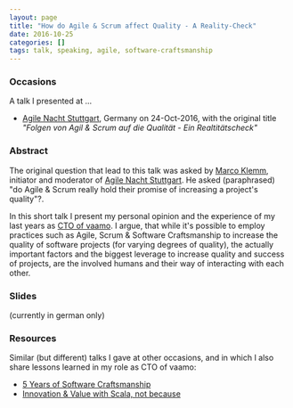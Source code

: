 ```yaml
---
layout: page
title: "How do Agile & Scrum affect Quality - A Reality-Check"
date: 2016-10-25
categories: []
tags: talk, speaking, agile, software-craftsmanship
---
```


### Occasions

A talk I presented at ...

- [Agile Nacht Stuttgart](https://www.mitblick.de/agile-nacht-stuttgart/2016-10-24-nachlese), Germany
  on 24-Oct-2016, with the original title *"Folgen von Agil & Scrum auf die Qualität - Ein Realtitätscheck"*


### Abstract

The original question that lead to this talk was asked by [Marco Klemm](https://twitter.com/marcoklemm), initiator and
moderator of [Agile Nacht Stuttgart](http://www.mitblick.de/agile-nacht-stuttgart). He asked (paraphrased) "do Agile &
Scrum really hold their promise of increasing a project's quality"?.

In this short talk I present my personal opinion and the experience of my last years as [CTO of
vaamo][codecraft-benjamin]. I argue, that while it's possible to employ practices such as Agile, Scrum & Software
Craftsmanship to increase the quality of software projects (for varying degrees of quality), the actually important
factors and the biggest leverage to increase quality and success of projects, are the involved humans and their way of
interacting with each other.


### Slides

(currently in german only)

<script async
        class="speakerdeck-embed"
        data-id="63d6ce7bf3b94677820ecf342b9a3af9"
        data-ratio="1.77777777777778"
        src="//speakerdeck.com/assets/embed.js"></script>

### Resources

Similar (but different) talks I gave at other occasions, and in which I also share lessons learned in my role as CTO of
vaamo:

- [5 Years of Software Craftsmanship](/speaking/5-years-of-software-craftsmanship/)
- [Innovation & Value with Scala, not because](/speaking/innovation-value-scala/)

[codecraft-benjamin]: http://codecraft.vaamo.de/2015/04/29/introducing-myself-benjamin.html
